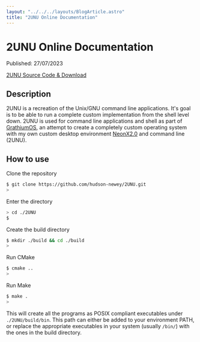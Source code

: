 ```yaml
---
layout: "../../../layouts/BlogArticle.astro"
title: "2UNU Online Documentation"
---
```


# 2UNU Online Documentation

Published: 27/07/2023

[2UNU Source Code & Download](https://github.com/hudson-newey/2unu)

## Description

2UNU is a recreation of the Unix/GNU command line applications. It's goal is to be able to run a complete custom implementation from the shell level down. 2UNU is used for command line applications and shell as part of [GrathiumOS](https://github.com/hudson-newey/GrathiumOS), an attempt to create a completely custom operating system with my own custom desktop environment [NeonX2.0](https://github.com/hudson-newey/NeonX2.0) and command line (2UNU).

## How to use

Clone the repository

```sh
$ git clone https://github.com/hudson-newey/2UNU.git
>
```

Enter the directory

```sh
> cd ./2UNU
$
```

Create the build directory

```sh
$ mkdir ./build && cd ./build
>
```

Run CMake

```sh
$ cmake ..
>
```

Run Make

```sh
$ make .
>
```

This will create all the programs as POSIX compliant executables under `./2UNU/build/bin`. This path can either be added to your environment PATH, or replace the appropriate executables in your system (usually `/bin/`) with the ones in the build directory.
